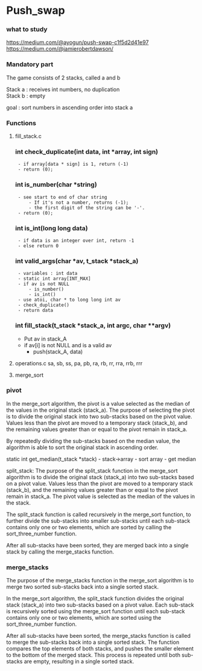 # Push_swap
### what to study
https://medium.com/@ayogun/push-swap-c1f5d2d41e97
https://medium.com/@jamierobertdawson/

### Mandatory part
The game consists of 2 stacks, called a and b
  
Stack a : receives int numbers, no duplication  
Stack b : empty  

goal : sort numbers in ascending order into stack a  

### Functions
1. fill_stack.c

	### int check_duplicate(int data, int *array, int sign)
		- if array[data * sign] is 1, return (-1)
		- return (0);

	### int is_number(char *string)
		- see start to end of char string
			- If it's not a number, returns (-1);
			- the first digit of the string can be '-'.
		- return (0);
	
	### int is_int(long long data)
		- if data is an integer over int, return -1
		- else return 0

	### int valid_args(char *av, t_stack *stack_a)
		- variables : int data
		- static int array[INT_MAX]
		- if av is not NULL
			- is_number()
			- is_int()
		- use atoi, char * to long long int av
		- check_duplicate()
		- return data

	### int fill_stack(t_stack *stack_a, int argc, char **argv)
	- Put av in stack_A
	- if av[i] is not NULL and is a valid av
		- push(stack_A, data)

2. operations.c
sa, sb, ss, pa, pb, ra, rb, rr, rra, rrb, rrr

3. merge_sort
### pivot
In the merge_sort algorithm, the pivot is a value selected as the median of the values in the original stack (stack_a). The purpose of selecting the pivot is to divide the original stack into two sub-stacks based on the pivot value. Values less than the pivot are moved to a temporary stack (stack_b), and the remaining values greater than or equal to the pivot remain in stack_a.

By repeatedly dividing the sub-stacks based on the median value, the algorithm is able to sort the original stack in ascending order.

static int get_median(t_stack *stack)
	- stack->array
	- sort array
	- get median

split_stack: The purpose of the split_stack function in the merge_sort algorithm is to divide the original stack (stack_a) into two sub-stacks based on a pivot value. Values less than the pivot are moved to a temporary stack (stack_b), and the remaining values greater than or equal to the pivot remain in stack_a. The pivot value is selected as the median of the values in the stack.

The split_stack function is called recursively in the merge_sort function, to further divide the sub-stacks into smaller sub-stacks until each sub-stack contains only one or two elements, which are sorted by calling the sort_three_number function.

After all sub-stacks have been sorted, they are merged back into a single stack by calling the merge_stacks function.

### merge_stacks
The purpose of the merge_stacks function in the merge_sort algorithm is to merge two sorted sub-stacks back into a single sorted stack.

In the merge_sort algorithm, the split_stack function divides the original stack (stack_a) into two sub-stacks based on a pivot value. Each sub-stack is recursively sorted using the merge_sort function until each sub-stack contains only one or two elements, which are sorted using the sort_three_number function.

After all sub-stacks have been sorted, the merge_stacks function is called to merge the sub-stacks back into a single sorted stack. The function compares the top elements of both stacks, and pushes the smaller element to the bottom of the merged stack. This process is repeated until both sub-stacks are empty, resulting in a single sorted stack.